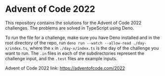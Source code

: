 # Advent of Code 2022

This repository contains the solutions for the Advent of Code 2022 challenges. The problems are solved in TypeScript using Deno.

To run the file for a challenge, make sure you have Deno installed and in the root directory of the repo, run `deno run --watch --allow-read ./day-x/index.ts`, where the `x` in `./day-x/index.ts` is the day of the challenge you want to run. The `.in` files in each of the subdirectories represent the challenge input, and the `.test` files are example inputs.

Advent of Code 2022 link: https://adventofcode.com/2022
